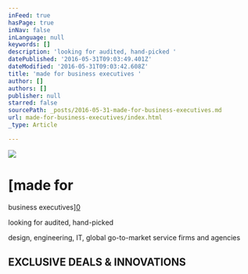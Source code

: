 ```yaml
---
inFeed: true
hasPage: true
inNav: false
inLanguage: null
keywords: []
description: 'looking for audited, hand-picked '
datePublished: '2016-05-31T09:03:49.401Z'
dateModified: '2016-05-31T09:03:42.608Z'
title: 'made for business executives '
author: []
authors: []
publisher: null
starred: false
sourcePath: _posts/2016-05-31-made-for-business-executives.md
url: made-for-business-executives/index.html
_type: Article

---
```

![](https://the-grid-user-content.s3-us-west-2.amazonaws.com/fa492043-7cd1-4117-961a-46cf64f90a44.jpg)

# [made for  
business executives][0]

looking for audited, hand-picked

design, engineering, IT, global go-to-market service firms and agencies

## EXCLUSIVE DEALS & INNOVATIONS

[0]: http://www.labsharegroup.com/
